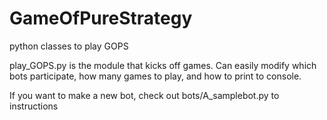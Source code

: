 # GameOfPureStrategy
python classes to play GOPS


play_GOPS.py is the module that kicks off games.  Can easily modify which bots participate, how many games to play, and how to print to console.

If you want to make a new bot, check out bots/A_samplebot.py to instructions